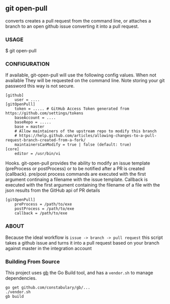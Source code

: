 git open-pull 
-------------

converts creates a pull request from the command line, or attaches a branch to an open github issue converting it into a pull request.

### USAGE

   $ git open-pull

### CONFIGURATION

If available, git-open-pull will use the following config values. When not available
They will be requested on the command line. Note storing your git password this way is
not secure.

    [github]
        user = ....
    [gitOpenPull]
        token = ..... # GitHub Access Token generated from https://github.com/settings/tokens
        baseAccount = ....
        baseRepo = .....
        base = master
	    # Allow maintainers of the upstream repo to modify this branch
	    # https://help.github.com/articles/allowing-changes-to-a-pull-request-branch-created-from-a-fork/
        maintainersCanModify = true | false (default: true)
    [core]
        editor = /usr/bin/vi

Hooks. git-open-pull provides the ability to modify an issue template (preProcess or postProcess) or to be notified after a PR is created (callback). pre/post process commands are executed with the first argument continaing a filename with the issue template. Callback is executed with the first argument containing the filename of a file with the json results from the GitHub api of PR details

    [gitOpenPull]
        preProcess = /path/to/exe
        postProcess = /path/to/exe
        callback = /path/to/exe

### ABOUT

Because the ideal workflow is `issue -> branch -> pull request` this script
takes a github issue and turns it into a pull request based on your branch
against master in the integration account


### Building From Source

This project uses [gb](https://getgb.io/) the Go Build tool, and has a `vendor.sh` to manage dependencies. 

```
go get github.com/constabulary/gb/...
./vendor.sh
gb build
```